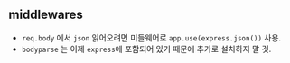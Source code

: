 ## middlewares

- `req.body` 에서 `json` 읽어오려면 미들웨어로 `app.use(express.json())` 사용.
- `bodyparse` 는 이제 `express`에 포함되어 있기 때문에 추가로 설치하지 말 것.
